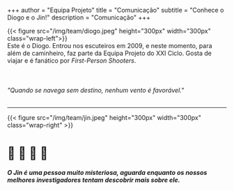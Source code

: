 +++
author = "Equipa Projeto"
title = "Comunicação"
subtitle = "Conhece o Diogo e o Jin!"
description = "Comunicação"
+++

<!--more-->

{{< figure src="/img/team/diogo.jpeg" height="300px" width="300px" class="wrap-left">}}
​​  
Este é o Diogo.
Entrou nos escuteiros em 2009, e neste momento, para além de caminheiro, faz parte da Equipa Projeto do XXI Ciclo. Gosta de viajar e é fanático por _First-Person Shooters_.  
​  
​  
​  
_"Quando se navega sem destino, nenhum vento é favorável."_
​  
​

---

{{< figure src="/img/team/jin.jpeg" height="300px" width="300px" class="wrap-right" >}}
​

# 🚧 🚧 🚧 🚧

_**O Jin é uma pessoa muito misteriosa, aguarda enquanto os nossos melhores investigadores tentam descobrir mais sobre ele.**_
​  
​  
​  
​  
​  
​
